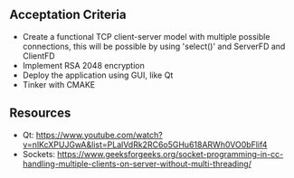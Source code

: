 ## Acceptation Criteria
- Create a functional TCP client-server model with multiple possible connections, this will be possible by using 'select()' and ServerFD and ClientFD
- Implement RSA 2048 encryption
- Deploy the application using GUI, like Qt
- Tinker with CMAKE

## Resources
- Qt: https://www.youtube.com/watch?v=nlKcXPUJGwA&list=PLalVdRk2RC6o5GHu618ARWh0VO0bFlif4
- Sockets: https://www.geeksforgeeks.org/socket-programming-in-cc-handling-multiple-clients-on-server-without-multi-threading/